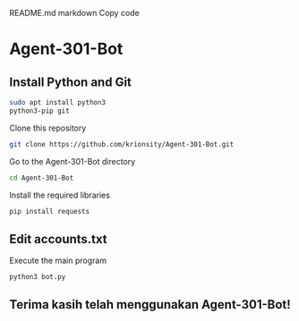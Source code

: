 README.md
markdown
Copy code
# Agent-301-Bot

## Install Python and Git

```bash
sudo apt install python3
python3-pip git 
```
Clone this repository
```bash
git clone https://github.com/krionsity/Agent-301-Bot.git
```
Go to the Agent-301-Bot directory
```bash
cd Agent-301-Bot
```
Install the required libraries
```bash
pip install requests
```
## Edit accounts.txt

Execute the main program

```bash
python3 bot.py
```
## Terima kasih telah menggunakan Agent-301-Bot!
